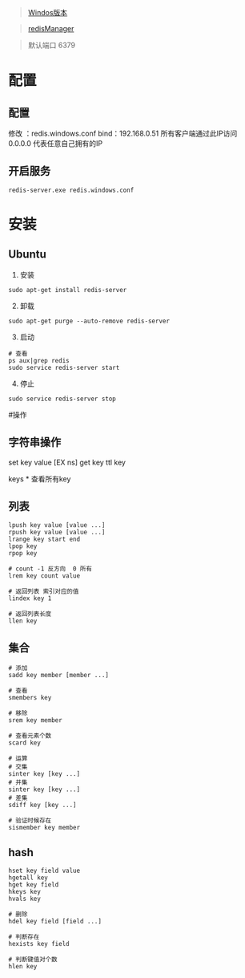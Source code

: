 
>[Windos版本](https://github.com/MicrosoftArchive/redis/releases)

>[redisManager](https://github.com/uglide/RedisDesktopManager/releases)

>默认端口 6379

# 配置
## 配置
修改 ：redis.windows.conf
bind：192.168.0.51 所有客户端通过此IP访问
0.0.0.0 代表任意自己拥有的IP
## 开启服务
    redis-server.exe redis.windows.conf


# 安装
## Ubuntu
1. 安装
```shell
sudo apt-get install redis-server
```
2. 卸载
```shell
sudo apt-get purge --auto-remove redis-server
```
3. 启动
```shell
# 查看
ps aux|grep redis
sudo service redis-server start
```
4. 停止
```shell
sudo service redis-server stop
```

#操作
## 字符串操作
set key value [EX ns]
get key
ttl key

keys * 查看所有key

## 列表
```shell
lpush key value [value ...]
rpush key value [value ...]
lrange key start end
lpop key
rpop key

# count -1 反方向  0 所有
lrem key count value

# 返回列表 索引对应的值
lindex key 1

# 返回列表长度
llen key
```

## 集合
```shell
# 添加
sadd key member [member ...]

# 查看
smembers key

# 移除
srem key member

# 查看元素个数
scard key

# 运算
# 交集
sinter key [key ...]
# 并集
sinter key [key ...]
# 差集
sdiff key [key ...]

# 验证时候存在
sismember key member

```

## hash
```shell
hset key field value
hgetall key
hget key field
hkeys key
hvals key

# 删除
hdel key field [field ...]

# 判断存在
hexists key field

# 判断键值对个数
hlen key

```



